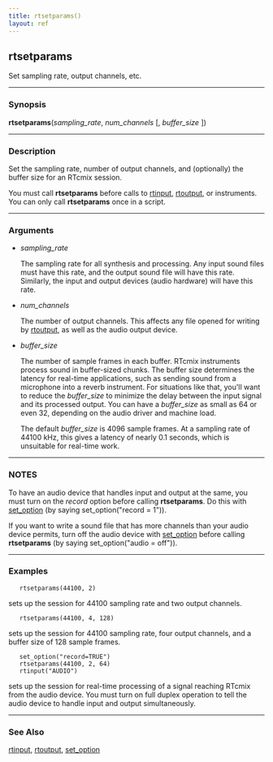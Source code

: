 ```yaml
---
title: rtsetparams()
layout: ref
---
```


## rtsetparams

Set sampling rate, output channels, etc.

-----

### Synopsis

**rtsetparams**(*sampling\_rate*, *num\_channels* \[, *buffer\_size* \])

-----

### Description

Set the sampling rate, number of output channels, and (optionally) the
buffer size for an RTcmix session.

You must call **rtsetparams** before calls to [rtinput](rtinput.html),
[rtoutput](rtoutput.html), or instruments. You can only call
**rtsetparams** once in a script.

-----

### Arguments

  - <span id="item_sampling_rate">*sampling\_rate*</span>  
      
    The sampling rate for all synthesis and processing. Any input sound
    files must have this rate, and the output sound file will have this
    rate. Similarly, the input and output devices (audio hardware) will
    have this rate.

  - <span id="item_num_channels">*num\_channels*</span>  
      
    The number of output channels. This affects any file opened for
    writing by [rtoutput](rtoutput.html), as well as the audio output
    device.

  - <span id="item_buffer_size">*buffer\_size*</span>  
      
    The number of sample frames in each buffer. RTcmix instruments
    process sound in buffer-sized chunks. The buffer size determines the
    latency for real-time applications, such as sending sound from a
    microphone into a reverb instrument. For situations like that,
    you'll want to reduce the *buffer\_size* to minimize the delay
    between the input signal and its processed output. You can have a
    *buffer\_size* as small as 64 or even 32, depending on the audio
    driver and machine load.
    
    The default *buffer\_size* is 4096 sample frames. At a sampling rate
    of 44100 kHz, this gives a latency of nearly 0.1 seconds, which is
    unsuitable for real-time work.

-----

### NOTES

To have an audio device that handles input and output at the same, you
must turn on the *record* option before calling **rtsetparams**. Do this
with [set\_option](set_option.html#record) (by saying
set\_option("record = 1")).

If you want to write a sound file that has more channels than your audio
device permits, turn off the audio device with
[set\_option](set_option.html#audio) before calling **rtsetparams** (by
saying set\_option("audio = off")).

-----

### Examples

``` 
   rtsetparams(44100, 2)
```

sets up the session for 44100 sampling rate and two output channels.

``` 
   rtsetparams(44100, 4, 128)
```

sets up the session for 44100 sampling rate, four output channels, and a
buffer size of 128 sample frames.

``` 
   set_option("record=TRUE")
   rtsetparams(44100, 2, 64)
   rtinput("AUDIO")
```

sets up the session for real-time processing of a signal reaching RTcmix
from the audio device. You must turn on full duplex operation to tell
the audio device to handle input and output simultaneously.

-----

### See Also

[rtinput](rtinput.html), [rtoutput](rtoutput.html),
[set\_option](set_option.html)
